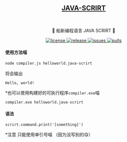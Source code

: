 <h2 align="center">
<a href="https://github.com/camera-2018/JAVA-SCRIRT">JAVA-SCRIRT</a>
</h2><br>

<p align="center">
🎉 船新编程语言 JAVA SCRIRT  🎉
</p>
</div>

<div align="center">

</div>

<p align="center">
  <a href="https://github.com/camera-2018/JAVA-SCRIRT/blob/main/LICENSE">
    <img src="https://img.shields.io/github/license/camera-2018/JAVA-SCRIRT?color=red" alt="license">
  </a>
  <a href="https://github.com/camera-2018/JAVA-SCRIRT/releases">
    <img src="https://img.shields.io/github/v/release/camera-2018/JAVA-SCRIRT?color=purple&include_prereleases" alt="release">
  </a>
  <a href="https://github.com/camera-2018/JAVA-SCRIRT/issues">
    <img src="https://img.shields.io/github/issues/camera-2018/JAVA-SCRIRT.svg?color=lightgreen" alt="issues">
  </a>
  <a href="https://github.com/camera-2018/JAVA-SCRIRT/pulls">
    <img src="https://img.shields.io/github/issues-pr/camera-2018/JAVA-SCRIRT.svg?color=lightgreen" alt="pulls">
  </a>
</p>


#### 使用方法喵
```bash
node compiler.js helloworld.java-scrirt
```

将会输出
```
Hello, world!
```

*也可以使用构建好的可执行程序`compiler.exe`喵
```
compiler.exe helloworld.java-scrirt
```

#### 语法
```
scrirt.command.print('[something]')
```
*注意 只能使用单引号喵 （因为没写别的😋）